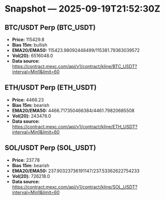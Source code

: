 # Snapshot — 2025-09-19T21:52:30Z

## BTC/USDT Perp (BTC_USDT)
- **Price:** 115429.8
- **Bias 15m:** bullish
- **EMA20/EMA50:** 115423.98092448499/115381.79363039572
- **Vol(20):** 6516048.0
- **Data source:** https://contract.mexc.com/api/v1/contract/kline/BTC_USDT?interval=Min1&limit=60

## ETH/USDT Perp (ETH_USDT)
- **Price:** 4466.23
- **Bias 15m:** bearish
- **EMA20/EMA50:** 4466.717350466384/4461.79820685508
- **Vol(20):** 243478.0
- **Data source:** https://contract.mexc.com/api/v1/contract/kline/ETH_USDT?interval=Min1&limit=60

## SOL/USDT Perp (SOL_USDT)
- **Price:** 237.78
- **Bias 15m:** bearish
- **EMA20/EMA50:** 237.90323736191147/237.53362622754233
- **Vol(20):** 726218.0
- **Data source:** https://contract.mexc.com/api/v1/contract/kline/SOL_USDT?interval=Min1&limit=60
